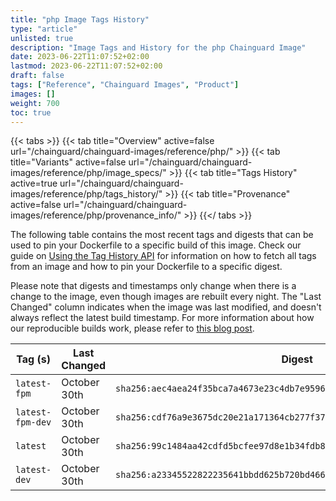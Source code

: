 ```yaml
---
title: "php Image Tags History"
type: "article"
unlisted: true
description: "Image Tags and History for the php Chainguard Image"
date: 2023-06-22T11:07:52+02:00
lastmod: 2023-06-22T11:07:52+02:00
draft: false
tags: ["Reference", "Chainguard Images", "Product"]
images: []
weight: 700
toc: true
---
```


{{< tabs >}}
{{< tab title="Overview" active=false url="/chainguard/chainguard-images/reference/php/" >}}
{{< tab title="Variants" active=false url="/chainguard/chainguard-images/reference/php/image_specs/" >}}
{{< tab title="Tags History" active=true url="/chainguard/chainguard-images/reference/php/tags_history/" >}}
{{< tab title="Provenance" active=false url="/chainguard/chainguard-images/reference/php/provenance_info/" >}}
{{</ tabs >}}

The following table contains the most recent tags and digests that can be used to pin your Dockerfile to a specific build of this image. Check our guide on [Using the Tag History API](/chainguard/chainguard-images/using-the-tag-history-api/) for information on how to fetch all tags from an image and how to pin your Dockerfile to a specific digest.

Please note that digests and timestamps only change when there is a change to the image, even though images are rebuilt every night. The "Last Changed" column indicates when the image was last modified, and doesn't always reflect the latest build timestamp. For more information about how our reproducible builds work, please refer to [this blog post](https://www.chainguard.dev/unchained/reproducing-chainguards-reproducible-image-builds).

| Tag (s)           | Last Changed | Digest                                                                    |
|-------------------|--------------|---------------------------------------------------------------------------|
|  `latest-fpm`     | October 30th | `sha256:aec4aea24f35bca7a4673e23c4db7e959623c282033c9b768dd9dcddc4d690e2` |
|  `latest-fpm-dev` | October 30th | `sha256:cdf76a9e3675dc20e21a171364cb277f37cda0bd69acc80b2bbf927e49c928a6` |
|  `latest`         | October 30th | `sha256:99c1484aa42cdfd5bcfee97d8e1b34fdb828ea105a83f13f5d07b5e79ff19830` |
|  `latest-dev`     | October 30th | `sha256:a23345522822235641bbdd625b720bd46648a85a5c1e07a3ecb1201969ffd20c` |

